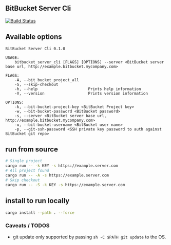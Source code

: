 BitBucket Server Cli
----

[![Build Status](https://travis-ci.org/jensim/bitbucket_server_cli.svg?branch=master)](https://travis-ci.org/jensim/bitbucket_server_cli)

## Available options
```
BitBucket Server Cli 0.1.0

USAGE:
    bitbucket_server_cli [FLAGS] [OPTIONS] --server <BitBucket server base url, http://example.bitbucket.mycompany.com>

FLAGS:
    -A, --bit_bucket_project_all    
    -S, --skip-checkout             
    -h, --help                      Prints help information
    -V, --version                   Prints version information

OPTIONS:
    -k, --bit-bucket-project-key <BitBucket Project key>                                    
    -w, --bit-bucket-password <BitBucket password>                                          
    -s, --server <BitBucket server base url, http://example.bitbucket.mycompany.com>        
    -u, --bit-bucket-username <BitBucket user name>                                         
    -p, --git-ssh-password <SSH private key password to auth against BitBucket git repo>
```

## run from source
```bash
# Single project
cargo run -- -k KEY -s https://example.server.com
# All project found
cargo run -- -A -s https://example.server.com
# Skip checkout
cargo run -- -S -k KEY -s https://example.server.com
```

## install to run locally
```bash
cargo install --path . --force
```

### Caveats / TODOS
- git update only supported by passing `sh -C $PATH git update` to the OS. 
